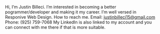  Hi, I’m Justin Billeci.
 I’m interested in becoming a better pogrammer/developer and making it my career.
 I’m well versed in Responive Web Design.
 How to reach me. Email: justinbilleci15@gmail.com Phone: (925) 759-7068
 My LinkedIn is also linked to my account and you can connect with me there if that is more suitable. 


